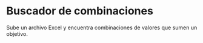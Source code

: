 # Buscador de combinaciones

Sube un archivo Excel y encuentra combinaciones de valores que sumen un objetivo.